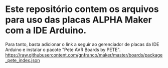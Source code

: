 # Este repositório contem os arquivos para uso das placas ALPHA Maker com a IDE Arduino.

Para tanto, basta adicionar o link a seguir ao gerenciador de placas da IDE Arduino e instalar o pacote "Pete AVR Boards by PETE".
https://raw.githubusercontent.com/gnfranco/maker/master/boards/package_pete_index.json
